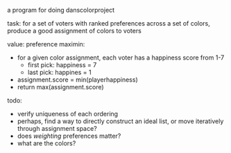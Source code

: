 a program for doing danscolorproject

task: for a set of voters with ranked preferences across a set of colors, produce a good assignment of colors to voters

value: preference maximin:
- for a given color assignment, each voter has a happiness score from 1-7
  - first pick: happiness = 7
  - last pick: happines = 1
- assignment.score = min(playerhappiness)
- return max(assignment.score)

todo:
- verify uniqueness of each ordering
- perhaps, find a way to directly construct an ideal list, or move iteratively through assignment space?
- does *weighting* preferences matter?
- what are the colors?
